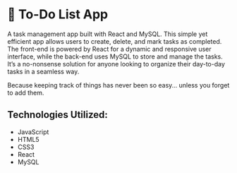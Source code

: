 # 🔹 To-Do List App

A task management app built with React and MySQL. This simple yet efficient app allows users to create, delete, and mark tasks as completed. The front-end is powered by React for a dynamic and responsive user interface, while the back-end uses MySQL to store and manage the tasks. It’s a no-nonsense solution for anyone looking to organize their day-to-day tasks in a seamless way.

Because keeping track of things has never been so easy... unless you forget to add them.

## Technologies Utilized:

- JavaScript
- HTML5
- CSS3
- React
- MySQL
